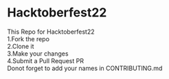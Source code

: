 # Hacktoberfest22
This Repo for Hacktoberfest22  
1.Fork the repo  
2.Clone it  
3.Make your changes  
4.Submit a Pull Request PR  
Donot forget to add your names in CONTRIBUTING.md  
